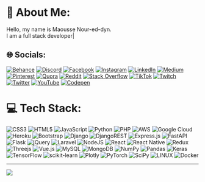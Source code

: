 # 💫 About Me:
Hello, my name is Maousse Nour-ed-dyn.<br>I am a full stack developer|


## 🌐 Socials:
[![Behance](https://img.shields.io/badge/Behance-1769ff?logo=behance&logoColor=white)](https://behance.net/nourdiny) [![Discord](https://img.shields.io/badge/Discord-%237289DA.svg?logo=discord&logoColor=white)](https://discord.gg/nourdiny) [![Facebook](https://img.shields.io/badge/Facebook-%231877F2.svg?logo=Facebook&logoColor=white)](https://facebook.com/nourdiny) [![Instagram](https://img.shields.io/badge/Instagram-%23E4405F.svg?logo=Instagram&logoColor=white)](https://instagram.com/nourdiny) [![LinkedIn](https://img.shields.io/badge/LinkedIn-%230077B5.svg?logo=linkedin&logoColor=white)](https://linkedin.com/in/nourdiny) [![Medium](https://img.shields.io/badge/Medium-12100E?logo=medium&logoColor=white)](https://medium.com/@nourdiny) [![Pinterest](https://img.shields.io/badge/Pinterest-%23E60023.svg?logo=Pinterest&logoColor=white)](https://pinterest.com/nourdiny) [![Quora](https://img.shields.io/badge/Quora-%23B92B27.svg?logo=Quora&logoColor=white)](https://quora.com/profile/nourdiny) [![Reddit](https://img.shields.io/badge/Reddit-%23FF4500.svg?logo=Reddit&logoColor=white)](https://reddit.com/user/nourdiny) [![Stack Overflow](https://img.shields.io/badge/-Stackoverflow-FE7A16?logo=stack-overflow&logoColor=white)](https://stackoverflow.com/users/nourdiny) [![TikTok](https://img.shields.io/badge/TikTok-%23000000.svg?logo=TikTok&logoColor=white)](https://tiktok.com/@nourdiny) [![Twitch](https://img.shields.io/badge/Twitch-%239146FF.svg?logo=Twitch&logoColor=white)](https://twitch.tv/nourdiny) [![Twitter](https://img.shields.io/badge/Twitter-%231DA1F2.svg?logo=Twitter&logoColor=white)](https://twitter.com/nourdiny) [![YouTube](https://img.shields.io/badge/YouTube-%23FF0000.svg?logo=YouTube&logoColor=white)](https://youtube.com/@nourdiny) [![Codepen](https://img.shields.io/badge/Codepen-000000?style=for-the-badge&logo=codepen&logoColor=white)](https://codepen.io/nourdiny) 

# 💻 Tech Stack:
![CSS3](https://img.shields.io/badge/css3-%231572B6.svg?style=for-the-badge&logo=css3&logoColor=white) ![HTML5](https://img.shields.io/badge/html5-%23E34F26.svg?style=for-the-badge&logo=html5&logoColor=white) ![JavaScript](https://img.shields.io/badge/javascript-%23323330.svg?style=for-the-badge&logo=javascript&logoColor=%23F7DF1E) ![Python](https://img.shields.io/badge/python-3670A0?style=for-the-badge&logo=python&logoColor=ffdd54) ![PHP](https://img.shields.io/badge/php-%23777BB4.svg?style=for-the-badge&logo=php&logoColor=white) ![AWS](https://img.shields.io/badge/AWS-%23FF9900.svg?style=for-the-badge&logo=amazon-aws&logoColor=white) ![Google Cloud](https://img.shields.io/badge/Google%20Cloud-%234285F4.svg?style=for-the-badge&logo=google-cloud&logoColor=white) ![Heroku](https://img.shields.io/badge/heroku-%23430098.svg?style=for-the-badge&logo=heroku&logoColor=white) ![Bootstrap](https://img.shields.io/badge/bootstrap-%23563D7C.svg?style=for-the-badge&logo=bootstrap&logoColor=white) ![Django](https://img.shields.io/badge/django-%23092E20.svg?style=for-the-badge&logo=django&logoColor=white) ![DjangoREST](https://img.shields.io/badge/DJANGO-REST-ff1709?style=for-the-badge&logo=django&logoColor=white&color=ff1709&labelColor=gray) ![Express.js](https://img.shields.io/badge/express.js-%23404d59.svg?style=for-the-badge&logo=express&logoColor=%2361DAFB) ![FastAPI](https://img.shields.io/badge/FastAPI-005571?style=for-the-badge&logo=fastapi) ![Flask](https://img.shields.io/badge/flask-%23000.svg?style=for-the-badge&logo=flask&logoColor=white) ![jQuery](https://img.shields.io/badge/jquery-%230769AD.svg?style=for-the-badge&logo=jquery&logoColor=white) ![Laravel](https://img.shields.io/badge/laravel-%23FF2D20.svg?style=for-the-badge&logo=laravel&logoColor=white) ![NodeJS](https://img.shields.io/badge/node.js-6DA55F?style=for-the-badge&logo=node.js&logoColor=white) ![React](https://img.shields.io/badge/react-%2320232a.svg?style=for-the-badge&logo=react&logoColor=%2361DAFB) ![React Native](https://img.shields.io/badge/react_native-%2320232a.svg?style=for-the-badge&logo=react&logoColor=%2361DAFB) ![Redux](https://img.shields.io/badge/redux-%23593d88.svg?style=for-the-badge&logo=redux&logoColor=white) ![Threejs](https://img.shields.io/badge/threejs-black?style=for-the-badge&logo=three.js&logoColor=white) ![Vue.js](https://img.shields.io/badge/vuejs-%2335495e.svg?style=for-the-badge&logo=vuedotjs&logoColor=%234FC08D) ![MySQL](https://img.shields.io/badge/mysql-%2300f.svg?style=for-the-badge&logo=mysql&logoColor=white) ![MongoDB](https://img.shields.io/badge/MongoDB-%234ea94b.svg?style=for-the-badge&logo=mongodb&logoColor=white) ![NumPy](https://img.shields.io/badge/numpy-%23013243.svg?style=for-the-badge&logo=numpy&logoColor=white) ![Pandas](https://img.shields.io/badge/pandas-%23150458.svg?style=for-the-badge&logo=pandas&logoColor=white) ![Keras](https://img.shields.io/badge/Keras-%23D00000.svg?style=for-the-badge&logo=Keras&logoColor=white) ![TensorFlow](https://img.shields.io/badge/TensorFlow-%23FF6F00.svg?style=for-the-badge&logo=TensorFlow&logoColor=white) ![scikit-learn](https://img.shields.io/badge/scikit--learn-%23F7931E.svg?style=for-the-badge&logo=scikit-learn&logoColor=white) ![Plotly](https://img.shields.io/badge/Plotly-%233F4F75.svg?style=for-the-badge&logo=plotly&logoColor=white) ![PyTorch](https://img.shields.io/badge/PyTorch-%23EE4C2C.svg?style=for-the-badge&logo=PyTorch&logoColor=white) ![SciPy](https://img.shields.io/badge/SciPy-%230C55A5.svg?style=for-the-badge&logo=scipy&logoColor=%white) ![LINUX](https://img.shields.io/badge/Linux-FCC624?style=for-the-badge&logo=linux&logoColor=black) ![Docker](https://img.shields.io/badge/docker-%230db7ed.svg?style=for-the-badge&logo=docker&logoColor=white)


---
[![](https://visitcount.itsvg.in/api?id=nourdiny&icon=6&color=6)](https://visitcount.itsvg.in)

<!-- Proudly created with GPRM ( https://gprm.itsvg.in ) -->
